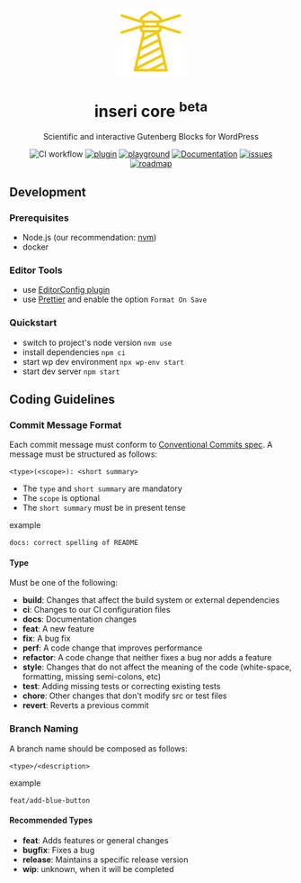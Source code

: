 <p align="center"><a href="https://inseri.swiss/"><img src="https://raw.githubusercontent.com/inseri-swiss/inseri-core-wp/8820531f0db87ca285b11e05af40453b48e29ee8/docs/assets/inseri_logo.svg" alt="Logo" height=120></a>
</p>
<h1 align="center">inseri core <sup>beta</sup></h1>

<p align="center">Scientific and interactive Gutenberg Blocks for WordPress</p>

<p align="center">
<img alt="CI workflow" src="https://github.com/inseri-swiss/inseri-core-wp/actions/workflows/ci.yml/badge.svg" />
<a href="https://wordpress.org/plugins/inseri-core/"><img src="https://img.shields.io/wordpress/plugin/v/inseri-core?label=get%20wp%20plugin" alt="plugin"></a>
<a href="https://inseri.swiss/playground/"><img src="https://img.shields.io/badge/wp-playground-blue" alt="playground"></a>
<a href="https://docs.inseri.swiss/"><img src="https://img.shields.io/badge/read-documentation-blue" alt="Documentation"></a>
<a href="https://github.com/inseri-swiss/inseri-swiss/issues"><img src="https://img.shields.io/github/issues-raw/inseri-swiss/inseri-swiss?color=blue" alt="issues"></a>
<a href="https://inseri.swiss/about/#roadmap"><img src="https://img.shields.io/badge/view-roadmap-blue" alt="roadmap"></a>
</p>

## Development

### Prerequisites

- Node.js (our recommendation: [nvm](https://github.com/nvm-sh/nvm))
- docker

### Editor Tools

- use [EditorConfig plugin](https://editorconfig.org/#download)
- use [Prettier](https://prettier.io/docs/en/editors.html) and enable the option `Format On Save`

### Quickstart

- switch to project's node version `nvm use`
- install dependencies `npm ci`
- start wp dev environment `npx wp-env start`
- start dev server `npm start`

## Coding Guidelines

### Commit Message Format

Each commit message must conform to [Conventional Commits spec](https://www.conventionalcommits.org/en/v1.0.0/). A message must be structured as follows:

```
<type>(<scope>): <short summary>
```

- The `type` and `short summary` are mandatory
- The `scope` is optional
- The `short summary` must be in present tense

example

```
docs: correct spelling of README
```

#### Type

Must be one of the following:

- **build**: Changes that affect the build system or external dependencies
- **ci**: Changes to our CI configuration files
- **docs**: Documentation changes
- **feat**: A new feature
- **fix**: A bug fix
- **perf**: A code change that improves performance
- **refactor**: A code change that neither fixes a bug nor adds a feature
- **style**: Changes that do not affect the meaning of the code (white-space, formatting, missing semi-colons, etc)
- **test**: Adding missing tests or correcting existing tests
- **chore**: Other changes that don't modify src or test files
- **revert**: Reverts a previous commit

### Branch Naming

A branch name should be composed as follows:

```
<type>/<description>
```

example

```
feat/add-blue-button
```

#### Recommended Types

- **feat**: Adds features or general changes
- **bugfix**: Fixes a bug
- **release**: Maintains a specific release version
- **wip**: unknown, when it will be completed
